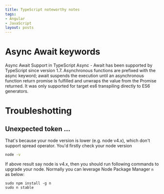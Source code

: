 ```yaml
---
title: TypeScript noteworthy notes
tags:
- Angular
- JavaScript
layout: posts
---
```

# Async Await keywords
Async Await Support in TypeScript
Async - Await has been supported by TypeScript since version 1.7. Asynchronous functions are prefixed with the async keyword; await suspends the execution until an asynchronous function return promise is fulfilled and unwraps the value from the Promise returned. It was only supported for target es6 transpiling directly to ES6 generators.



# Troubleshotting

## Unexpected token ...

That's because your node version is lower (e.g. node v4.x), which don't support spread operator. You'd firstly check your node version 
```bash
node -v
```

If above result say node is v4.x, then you should run following commands to upgrade your node. Normally you can leverage Node Package Manager `n` as below:
```shell
sudo npm install -g n
sudo n stable 
```
